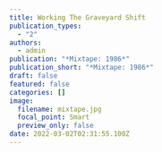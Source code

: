 ```yaml
---
title: Working The Graveyard Shift
publication_types:
  - "2"
authors:
  - admin
publication: "*Mixtape: 1986*"
publication_short: "*Mixtape: 1986*"
draft: false
featured: false
categories: []
image:
  filename: mixtape.jpg
  focal_point: Smart
  preview_only: false
date: 2022-03-02T02:31:55.100Z
---
```

